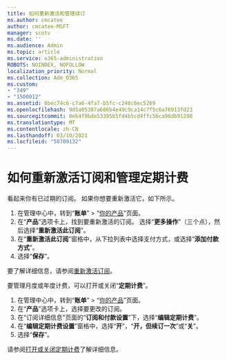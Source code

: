 ```yaml
---
title: 如何重新激活和管理续订
ms.author: cmcatee
author: cmcatee-MSFT
manager: scotv
ms.date: ''
ms.audience: Admin
ms.topic: article
ms.service: o365-administration
ROBOTS: NOINDEX, NOFOLLOW
localization_priority: Normal
ms.collection: Adm_O365
ms.custom:
- "349"
- "1500012"
ms.assetid: 6bec74c6-c7a6-4fa7-b5fc-c246c6ec5269
ms.openlocfilehash: 9d5a05387a686b4e49c9ca14c7f5c6a76913fd23
ms.sourcegitcommit: 0eb4f9bde53395b5fd4b5cd4ffc56ca96db91298
ms.translationtype: MT
ms.contentlocale: zh-CN
ms.lasthandoff: 03/10/2021
ms.locfileid: "50709132"
---
```

# <a name="how-to-reactivate-a-subscription-and-manage-recurring-billing"></a>如何重新激活订阅和管理定期计费

看起来你有已过期的订阅。 如果你想要重新激活它，如下所示。
  
1. 在管理中心中，转到“**账单**” > “[你的产品](https://go.microsoft.com/fwlink/p/?linkid=842054)”页面。
2. 在“**产品**”选项卡上，找到要重新激活的订阅。 选择“**更多操作**”（三个点），然后选择“**重新激活此订阅**”。
3. 在“**重新激活此订阅**”窗格中，从下拉列表中选择支付方式，或选择“**添加付款方式**”。
4. 选择“**保存**”。

要了解详细信息，请参阅[重新激活订阅](https://docs.microsoft.com/microsoft-365/commerce/subscriptions/reactivate-your-subscription)。

要管理月度或年度计费，可以打开或关闭“**定期计费**”。
  
1. 在管理中心中，转到“**账单**” > “[你的产品](https://go.microsoft.com/fwlink/p/?linkid=842054)”页面。
2. 在“**产品**”选项卡上，选择要更改的订阅。
3. 在“订阅详细信息”页面的“**订阅和付款设置**”下，选择“**编辑定期计费**”。
4. 在“**编辑定期计费设置**”窗格中，选择“**开**”，“**开，但续订一次**”或“**关**”。
5. 选择“**保存**”。

请参阅[打开或关闭定期计费](https://docs.microsoft.com/microsoft-365/commerce/subscriptions/renew-your-subscription#turn-recurring-billing-off-or-on)了解详细信息。